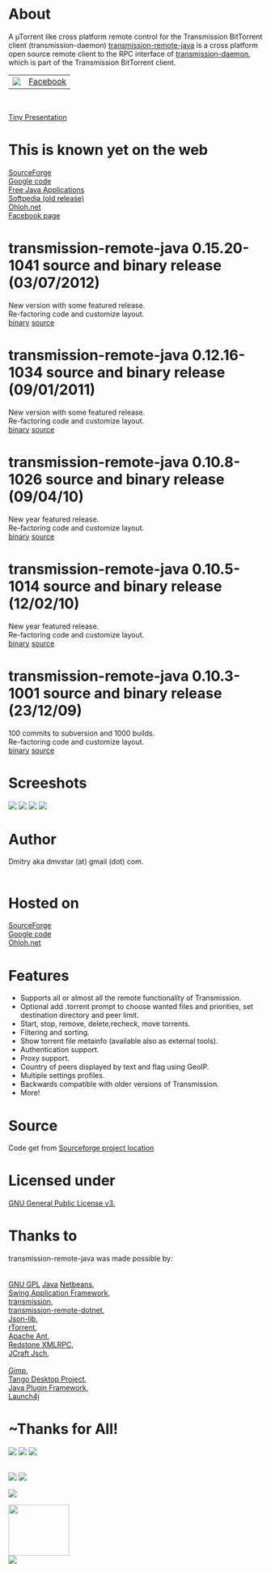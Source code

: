 # About #
A µTorrent like cross platform remote control for the Transmission BitTorrent client (transmission-daemon) [transmission-remote-java](https://sourceforge.net/projects/transmission-rj) is a cross platform open source remote client to the RPC interface of [transmission-daemon](http://www.transmissionbt.com/), which is part of the Transmission BitTorrent client.
<table><tr><td><a href='http://www.facebook.com/sharer.php?u=http://code.google.com/p/transmission-remote-java'><img src='http://wiki.developers.facebook.com/images/c/cd/Icon_link.png' /></a></td><td>
<a href='http://www.facebook.com/sharer.php?u=http://code.google.com/p/transmission-remote-java'>Facebook</a></td></tr></table>
<br>

<a href='https://docs.google.com/presentation/pub?id=1fsZLBtUNL0ZGp8TMl2hJ8qfKTm28f5EmOOMRZbzmvP4&start=false&loop=false&delayms=3000'>Tiny Presentation</a>

<h1>This is known yet on the web</h1>
<a href='http://transmission-rj.sourceforge.net/'>SourceForge</a><br>
<a href='http://code.google.com/p/transmission-remote-java/'>Google code</a><br>
<a href='http://java-apps.org/content/show.php/Transmission+remote+for+Java?content=113748/'>Free Java Applications</a><br>
<a href='http://www.softpedia.com/get/Internet/File-Sharing/Transmission-remote-java.shtml'>Softpedia (old release)</a><br>
<a href='https://www.ohloh.net/p/transmission-remote-java/'>Ohloh.net </a><br>
<a href='http://www.facebook.com/pages/transmission-remote-java/124626617576441?ref=mf'>Facebook page</a>

<h1>transmission-remote-java 0.15.20-1041 source and binary release (03/07/2012)</h1>
New version with some featured release.<br>
Re-factoring code and customize layout.<br>
<a href='http://transmission-remote-java.googlecode.com/files/transmission-remote-java-0.15.20-1041-bin.jar'>binary</a>
<a href='http://transmission-remote-java.googlecode.com/files/transmission-remote-java-0.15.20-1041-src.zip'>source</a>


<h1>transmission-remote-java 0.12.16-1034 source and binary release (09/01/2011)</h1>
New version with some featured release.<br>
Re-factoring code and customize layout.<br>
<a href='http://transmission-remote-java.googlecode.com/files/transmission-remote-java-0.12.16-1034-bin.jar'>binary</a>
<a href='http://transmission-remote-java.googlecode.com/files/transmission-remote-java-0.12.16-1034-src.zip'>source</a>

<h1>transmission-remote-java 0.10.8-1026 source and binary release (09/04/10)</h1>
New year featured release.<br>
Re-factoring code and customize layout.<br>
<a href='http://transmission-remote-java.googlecode.com/files/transmission-remote-java-0.10.8-1026-bin.jar'>binary</a>
<a href='http://transmission-remote-java.googlecode.com/files/transmission-remote-java-0.10.8-1026-src.zip'>source</a>

<h1>transmission-remote-java 0.10.5-1014 source and binary release (12/02/10)</h1>
New year featured release.<br>
Re-factoring code and customize layout.<br>
<a href='http://transmission-remote-java.googlecode.com/files/transmission-remote-java-0.10.5-1014-bin.jar'>binary</a>
<a href='http://transmission-remote-java.googlecode.com/files/transmission-remote-java-0.10.5-1014-src.zip'>source</a>

<h1>transmission-remote-java 0.10.3-1001 source and binary release (23/12/09)</h1>
100 commits to subversion and 1000 builds.<br>
Re-factoring code and customize layout.<br>
<a href='http://transmission-remote-java.googlecode.com/files/transmission-remote-java-0.10.3-1001-bin.jar'>binary</a>
<a href='http://transmission-remote-java.googlecode.com/files/transmission-remote-java-0.10.3-1001-src.zip'>source</a>

<h1>Screeshots</h1>

<img src='http://sites.google.com/site/transmissionremoteforjava/_/rsrc/1260908331617/home/screenshots/s_03.png' />
<img src='http://sites.google.com/site/transmissionremoteforjava/_/rsrc/1260908966616/home/screenshots/s_02-2.png' />

<img src='http://sites.google.com/site/transmissionremoteforjava/_/rsrc/1260908257000/home/screenshots/s_04.png' />
<img src='http://sites.google.com/site/transmissionremoteforjava/_/rsrc/1260908954629/home/screenshots/s_00-2.png' />



<h1>Author</h1>

Dmitry aka dmvstar (at) gmail (dot) com.<br>
<br>
<h1>Hosted on</h1>

<a href='http://transmission-rj.sourceforge.net/'>SourceForge</a><br>
<a href='http://code.google.com/p/transmission-remote-java/'>Google code</a><br>
<a href='https://www.ohloh.net/p/transmission-remote-java/'>Ohloh.net </a>

<h1>Features</h1>


<ul><li>Supports all or almost all the remote functionality of Transmission.<br>
</li><li>Optional add .torrent prompt to choose wanted files and priorities, set destination directory and peer limit.<br>
</li><li>Start, stop, remove, delete,recheck, move torrents.<br>
</li><li>Filtering and sorting.<br>
</li><li>Show torrent file metainfo (available also as external tools).<br>
</li><li>Authentication support.<br>
</li><li>Proxy support.<br>
</li><li>Country of peers displayed by text and flag using GeoIP.<br>
</li><li>Multiple settings profiles.<br>
</li><li>Backwards compatible with older versions of Transmission.<br>
</li><li>More!</li></ul>


<h1>Source</h1>

Code get from <a href='https://sourceforge.net/projects/transmission-rj/develop/'>Sourceforge project location</a>



<h1>Licensed under</h1>

<a href='http://www.gnu.org/copyleft/gpl.html'>GNU General Public License v3.</a>


<h1>Thanks to</h1>

transmission-remote-java was made possible by:<br>
<br>
<br>
<a href='http://www.gnu.org/copyleft/gpl.html'>GNU  GPL</a>
<a href='http://java.sun.com/'>Java</a>
<a href='http://www.netbeans.org/'>Netbeans</a>,<br>
<a href='https://appframework.dev.java.net/'>Swing Application Framework</a>,<br>
<a href='http://www.transmissionbt.com/'>transmission</a>,<br>
<a href='http://code.google.com/p/transmission-remote-dotnet/'>transmission-remote-dotnet</a>,<br>
<a href='http://json-lib.sourceforge.net/'>Json-lib</a>,<br>
<a href='http://libtorrent.rakshasa.no'>rTorrent</a>,<br>
<a href='http://ant.apache.org/'>Apache Ant</a>,<br>
<a href='http://xmlrpc.sourceforge.net/'>Redstone XMLRPC</a>,<br>
<a href='http://www.jcraft.com/jsch/'>JCraft Jsch</a>,<br>
<br>
<a href='http://www.gimp.org/'>Gimp</a>,<br>
<a href='http://tango.freedesktop.org/Tango_Desktop_Project'>Tango Desktop Project</a>,<br>
<a href='http://jpf.sourceforge.net/'>Java Plugin Framework</a>,<br>
<a href='http://launch4j.sourceforge.net/'>Launch4j</a>


<h1>~Thanks for All!</h1>

<a href='http://www.java.com?cid=2436'><img src='http://java.com/im/get_powered_sm_ani.gif' /></a>
<a href='http://code.google.com/'><img src='http://code.google.com/images/code_sm.png' /></a>
<a href='http://www.netbeans.org'><img src='http://transmission-rj.sourceforge.net/img/NetBeansLogo-159_60px.jpg' /></a>

</br>
<a href='https://www.ohloh.net/accounts/76504?ref=Detailed'><img src='https://www.ohloh.net/accounts/76504/widgets/account_detailed.gif' /></a>
<a href='https://www.ohloh.net/accounts/76504?ref=Rank'><img src='https://www.ohloh.net/accounts/76504/widgets/account_rank.gif' /></a>

</br>


<a href='http://ua.linkedin.com/pub/dmytro-starzhynskyi/18/366/b4'><img src='http://www.linkedin.com/img/webpromo/btn_myprofile_160x33.gif' /></a>
</br>

<a href='http://ru-ru.facebook.com/people/Dmitrij-Starzinskij/100000886444490' title='Дмитрий Старжинский'>
<img src='http://badge.facebook.com/badge/100000886444490.198.406960559.png' width='120' height='101' /></a><br />

<a href='http://www.facebook.com/plugins/likebox.php?href=http%3A%2F%2Fwww.facebook.com%2Fplatform&amp;width=292&amp;colorscheme=light&amp;connections=10&amp;stream=true&amp;header=true&amp;height=587'>
<img src='http://www.facebook.com/plugins/likebox.php?href=http%3A%2F%2Fwww.facebook.com%2Fplatform&amp;width=292&amp;colorscheme=light&amp;connections=10&amp;stream=true&amp;header=true&amp;height=587' />
</a><br />